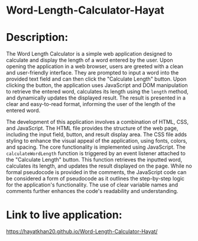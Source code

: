 # Word-Length-Calculator-Hayat

# Description:

The Word Length Calculator is a simple web application designed to calculate and display the length of a word entered by the user. Upon opening the application in a web browser, users are greeted with a clean and user-friendly interface. They are prompted to input a word into the provided text field and can then click the "Calculate Length" button. Upon clicking the button, the application uses JavaScript and DOM manipulation to retrieve the entered word, calculates its length using the `length` method, and dynamically updates the displayed result. The result is presented in a clear and easy-to-read format, informing the user of the length of the entered word.

The development of this application involves a combination of HTML, CSS, and JavaScript. The HTML file provides the structure of the web page, including the input field, button, and result display area. The CSS file adds styling to enhance the visual appeal of the application, using fonts, colors, and spacing. The core functionality is implemented using JavaScript. The `calculateWordLength` function is triggered by an event listener attached to the "Calculate Length" button. This function retrieves the inputted word, calculates its length, and updates the result displayed on the page. While no formal pseudocode is provided in the comments, the JavaScript code can be considered a form of pseudocode as it outlines the step-by-step logic for the application's functionality. The use of clear variable names and comments further enhances the code's readability and understanding.

# Link to live application:
https://hayatkhan20.github.io/Word-Length-Calculator-Hayat/
